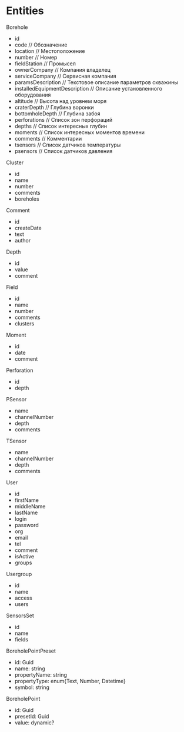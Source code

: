 # Entities

Borehole
- id
- code               // Обозначение
- location           // Местоположение
- number             // Номер
- fieldStation       // Промысел 
- ownerCompany       // Компания владелец
- serviceCompany     // Сервисная компания
- paramsDescription  // Текстовое описание параметров скважины
- installedEquipmentDescription // Описание установленного оборудования
- altitude           // Высота над уровнем моря
- craterDepth        // Глубина воронки
- bottomholeDepth    // Глубина забоя
- perforations       // Список зон перфораций 
- depths             // Список интересных глубин
- moments            // Список интересных моментов времени
- сomments           // Комментарии
- tsensors           // Список датчиков температуры
- psensors           // Список датчиков давления

Cluster
- id
- name
- number
- comments
- boreholes

Comment
- id
- createDate
- text
- author

Depth
- id
- value
- comment

Field
- id
- name
- number
- comments
- clusters

Moment
- id
- date
- comment

Perforation
- id
- depth

PSensor
- name
- channelNumber
- depth
- comments

TSensor
- name
- channelNumber
- depth
- comments

User
- id
- firstName
- middleName
- lastName
- login
- password
- org
- email
- tel
- comment
- isActive
- groups

Usergroup
- id
- name
- access
- users

SensorsSet
- id
- name
- fields

BoreholePointPreset
- id: Guid
- name: string
- propertyName: string
- propertyType: enum{Text, Number, Datetime}
- symbol: string

BoreholePoint
- id: Guid
- presetId: Guid
- value: dynamic?
